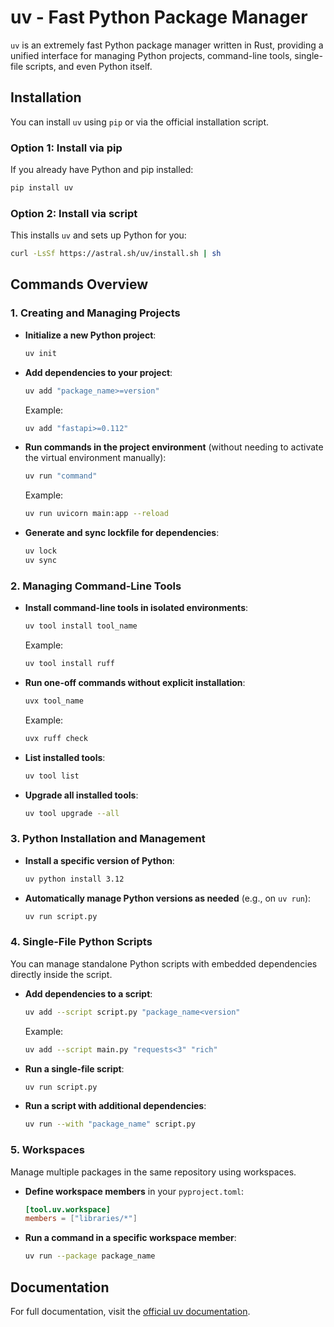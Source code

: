 # uv - Fast Python Package Manager

`uv` is an extremely fast Python package manager written in Rust, providing a unified interface for managing Python projects, command-line tools, single-file scripts, and even Python itself.

## Installation

You can install `uv` using `pip` or via the official installation script.

### Option 1: Install via pip
If you already have Python and pip installed:
```bash
pip install uv
```

### Option 2: Install via script
This installs `uv` and sets up Python for you:
```bash
curl -LsSf https://astral.sh/uv/install.sh | sh
```

## Commands Overview

### 1. Creating and Managing Projects

- **Initialize a new Python project**:
    ```bash
    uv init
    ```

- **Add dependencies to your project**:
    ```bash
    uv add "package_name>=version"
    ```
    Example:
    ```bash
    uv add "fastapi>=0.112"
    ```

- **Run commands in the project environment** (without needing to activate the virtual environment manually):
    ```bash
    uv run "command"
    ```
    Example:
    ```bash
    uv run uvicorn main:app --reload
    ```

- **Generate and sync lockfile for dependencies**:
    ```bash
    uv lock
    uv sync
    ```

### 2. Managing Command-Line Tools

- **Install command-line tools in isolated environments**:
    ```bash
    uv tool install tool_name
    ```
    Example:
    ```bash
    uv tool install ruff
    ```

- **Run one-off commands without explicit installation**:
    ```bash
    uvx tool_name
    ```
    Example:
    ```bash
    uvx ruff check
    ```

- **List installed tools**:
    ```bash
    uv tool list
    ```

- **Upgrade all installed tools**:
    ```bash
    uv tool upgrade --all
    ```

### 3. Python Installation and Management

- **Install a specific version of Python**:
    ```bash
    uv python install 3.12
    ```

- **Automatically manage Python versions as needed** (e.g., on `uv run`):
    ```bash
    uv run script.py
    ```

### 4. Single-File Python Scripts

You can manage standalone Python scripts with embedded dependencies directly inside the script.

- **Add dependencies to a script**:
    ```bash
    uv add --script script.py "package_name<version"
    ```
    Example:
    ```bash
    uv add --script main.py "requests<3" "rich"
    ```

- **Run a single-file script**:
    ```bash
    uv run script.py
    ```

- **Run a script with additional dependencies**:
    ```bash
    uv run --with "package_name" script.py
    ```

### 5. Workspaces

Manage multiple packages in the same repository using workspaces.

- **Define workspace members** in your `pyproject.toml`:
    ```toml
    [tool.uv.workspace]
    members = ["libraries/*"]
    ```

- **Run a command in a specific workspace member**:
    ```bash
    uv run --package package_name
    ```

## Documentation

For full documentation, visit the [official uv documentation](https://docs.astral.sh/uv/).
